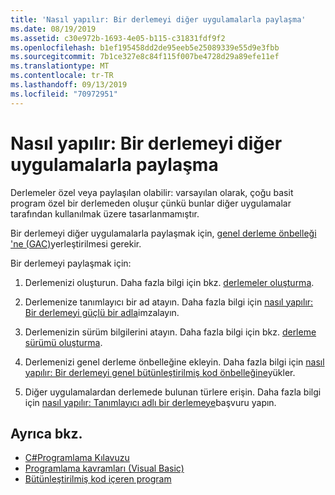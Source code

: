 ```yaml
---
title: 'Nasıl yapılır: Bir derlemeyi diğer uygulamalarla paylaşma'
ms.date: 08/19/2019
ms.assetid: c30e972b-1693-4e05-b115-c31831fdf9f2
ms.openlocfilehash: b1ef195458dd2de95eeb5e25089339e55d9e3fbb
ms.sourcegitcommit: 7b1ce327e8c84f115f007be4728d29a89efe11ef
ms.translationtype: MT
ms.contentlocale: tr-TR
ms.lasthandoff: 09/13/2019
ms.locfileid: "70972951"
---
```

# <a name="how-to-share-an-assembly-with-other-applications"></a>Nasıl yapılır: Bir derlemeyi diğer uygulamalarla paylaşma
Derlemeler özel veya paylaşılan olabilir: varsayılan olarak, çoğu basit program özel bir derlemeden oluşur çünkü bunlar diğer uygulamalar tarafından kullanılmak üzere tasarlanmamıştır.  

Bir derlemeyi diğer uygulamalarla paylaşmak için, [genel derleme önbelleği 'ne (GAC)](gac.md)yerleştirilmesi gerekir.  
  
Bir derlemeyi paylaşmak için:
  
1. Derlemenizi oluşturun. Daha fazla bilgi için bkz. [derlemeler oluşturma](../../standard/assembly/create.md).  
  
2. Derlemenize tanımlayıcı bir ad atayın. Daha fazla bilgi için [nasıl yapılır: Bir derlemeyi güçlü bir adla](../../standard/assembly/sign-strong-name.md)imzalayın.  
  
3. Derlemenizin sürüm bilgilerini atayın. Daha fazla bilgi için bkz. [derleme sürümü oluşturma](../../standard/assembly/versioning.md).  
  
4. Derlemenizi genel derleme önbelleğine ekleyin. Daha fazla bilgi için [nasıl yapılır: Bir derlemeyi genel bütünleştirilmiş kod önbelleğine](install-assembly-into-gac.md)yükler.  
  
5. Diğer uygulamalardan derlemede bulunan türlere erişin. Daha fazla bilgi için [nasıl yapılır: Tanımlayıcı adlı bir derlemeye](../../standard/assembly/reference-strong-named.md)başvuru yapın.  
  
## <a name="see-also"></a>Ayrıca bkz.

- [C#Programlama Kılavuzu](../../../api/index.md)
- [Programlama kavramları (Visual Basic)](../../../api/index.md)
- [Bütünleştirilmiş kod içeren program](../../standard/assembly/program.md)
